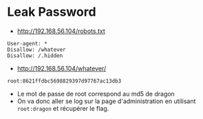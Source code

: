 # Leak Password

- http://192.168.56.104/robots.txt
```
User-agent: *
Disallow: /whatever
Disallow: /.hidden
```

- http://192.168.56.104/whatever/
```
root:8621ffdbc5698829397d97767ac13db3
```

- Le mot de passe de root correspond au md5 de dragon
- On va donc aller se log sur la page d'administration en utilisant `root:dragon` et récupérer le flag.